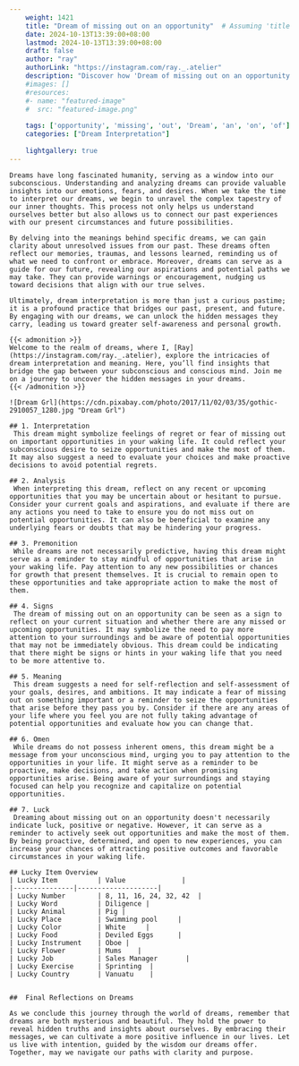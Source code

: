 ```yaml
---
    weight: 1421
    title: "Dream of missing out on an opportunity"  # Assuming 'title' column exists
    date: 2024-10-13T13:39:00+08:00
    lastmod: 2024-10-13T13:39:00+08:00
    draft: false
    author: "ray"
    authorLink: "https://instagram.com/ray._.atelier"
    description: "Discover how 'Dream of missing out on an opportunity' can interpret your future and uncover its significant meanings in your life."
    #images: []
    #resources:
    #- name: "featured-image"
    #  src: "featured-image.png"
    
    tags: ['opportunity', 'missing', 'out', 'Dream', 'an', 'on', 'of']
    categories: ["Dream Interpretation"]
    
    lightgallery: true
---
```

    
    Dreams have long fascinated humanity, serving as a window into our subconscious. Understanding and analyzing dreams can provide valuable insights into our emotions, fears, and desires. When we take the time to interpret our dreams, we begin to unravel the complex tapestry of our inner thoughts. This process not only helps us understand ourselves better but also allows us to connect our past experiences with our present circumstances and future possibilities.
    
    By delving into the meanings behind specific dreams, we can gain clarity about unresolved issues from our past. These dreams often reflect our memories, traumas, and lessons learned, reminding us of what we need to confront or embrace. Moreover, dreams can serve as a guide for our future, revealing our aspirations and potential paths we may take. They can provide warnings or encouragement, nudging us toward decisions that align with our true selves.
    
    Ultimately, dream interpretation is more than just a curious pastime; it is a profound practice that bridges our past, present, and future. By engaging with our dreams, we can unlock the hidden messages they carry, leading us toward greater self-awareness and personal growth.
    
    {{< admonition >}}
    Welcome to the realm of dreams, where I, [Ray](https://instagram.com/ray._.atelier), explore the intricacies of dream interpretation and meaning. Here, you’ll find insights that bridge the gap between your subconscious and conscious mind. Join me on a journey to uncover the hidden messages in your dreams.
    {{< /admonition >}}
    
    ![Dream Grl](https://cdn.pixabay.com/photo/2017/11/02/03/35/gothic-2910057_1280.jpg "Dream Grl")
    
    ## 1. Interpretation
     This dream might symbolize feelings of regret or fear of missing out on important opportunities in your waking life. It could reflect your subconscious desire to seize opportunities and make the most of them. It may also suggest a need to evaluate your choices and make proactive decisions to avoid potential regrets.
    
    ## 2. Analysis
     When interpreting this dream, reflect on any recent or upcoming opportunities that you may be uncertain about or hesitant to pursue. Consider your current goals and aspirations, and evaluate if there are any actions you need to take to ensure you do not miss out on potential opportunities. It can also be beneficial to examine any underlying fears or doubts that may be hindering your progress.
    
    ## 3. Premonition
     While dreams are not necessarily predictive, having this dream might serve as a reminder to stay mindful of opportunities that arise in your waking life. Pay attention to any new possibilities or chances for growth that present themselves. It is crucial to remain open to these opportunities and take appropriate action to make the most of them.
    
    ## 4. Signs
     The dream of missing out on an opportunity can be seen as a sign to reflect on your current situation and whether there are any missed or upcoming opportunities. It may symbolize the need to pay more attention to your surroundings and be aware of potential opportunities that may not be immediately obvious. This dream could be indicating that there might be signs or hints in your waking life that you need to be more attentive to.
    
    ## 5. Meaning
     This dream suggests a need for self-reflection and self-assessment of your goals, desires, and ambitions. It may indicate a fear of missing out on something important or a reminder to seize the opportunities that arise before they pass you by. Consider if there are any areas of your life where you feel you are not fully taking advantage of potential opportunities and evaluate how you can change that.
    
    ## 6. Omen
     While dreams do not possess inherent omens, this dream might be a message from your unconscious mind, urging you to pay attention to the opportunities in your life. It might serve as a reminder to be proactive, make decisions, and take action when promising opportunities arise. Being aware of your surroundings and staying focused can help you recognize and capitalize on potential opportunities.
    
    ## 7. Luck
     Dreaming about missing out on an opportunity doesn't necessarily indicate luck, positive or negative. However, it can serve as a reminder to actively seek out opportunities and make the most of them. By being proactive, determined, and open to new experiences, you can increase your chances of attracting positive outcomes and favorable circumstances in your waking life.
    
    ## Lucky Item Overview
    | Lucky Item          | Value              |
    |---------------|--------------------|
    | Lucky Number        | 8, 11, 16, 24, 32, 42  |
    | Lucky Word          | Diligence |
    | Lucky Animal        | Pig |
    | Lucky Place         | Swimming pool     |
    | Lucky Color         | White     |
    | Lucky Food          | Deviled Eggs      |
    | Lucky Instrument    | Oboe |
    | Lucky Flower        | Mums    |
    | Lucky Job           | Sales Manager       |
    | Lucky Exercise      | Sprinting  |
    | Lucky Country       | Vanuatu    |
    
    
    ##  Final Reflections on Dreams
    
    As we conclude this journey through the world of dreams, remember that dreams are both mysterious and beautiful. They hold the power to reveal hidden truths and insights about ourselves. By embracing their messages, we can cultivate a more positive influence in our lives. Let us live with intention, guided by the wisdom our dreams offer. Together, may we navigate our paths with clarity and purpose.
    